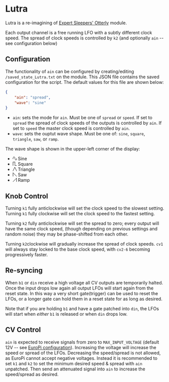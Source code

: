 # Lutra

Lutra is a re-imagining of [Expert Sleepers' Otterly](https://expert-sleepers.co.uk/otterley.html) module.

Each output channel is a free running LFO with a subtly different clock speed. The spread of clock speeds is controlled
by `k2` (and optionally `ain` -- see configuration below)

## Configuration

The functionality of `ain` can be configured by creating/editing `/saved_state_Lutra.txt` on the module. This JSON file
contains the saved configuration for the script.  The default values for this file are shown below:

```json
{
    "ain": "spread",
    "wave": "sine"
}
```

- `ain`: sets the mode for `ain`. Must be one of `spread` or `speed`.  If set to `spread` the spread of clock speeds
  of the outputs is controlled by `ain`.  If set to `speed` the master clock speed is controlled by `ain`.
- `wave`: sets the ouptut wave shape. Must be one of: `sine`, `square`, `triangle`, `saw`, or `ramp`.

The wave shape is shown in the upper-left corner of the display:
- ![Sine Wave](./lutra-docs/wave_sine.png) Sine
- ![Square Wave](./lutra-docs/wave_square.png) Square
- ![Triangle Wave](./lutra-docs/wave_triangle.png) Triangle
- ![Saw Wave](./lutra-docs/wave_saw.png) Saw
- ![Ramp Wave](./lutra-docs/wave_ramp.png) Ramp

## Knob Control

Turning `k1` fully anticlockwise will set the clock speed to the slowest setting. Turning `k1` fully clockwise will set
the clock speed to the fastest setting.

Turning `k2` fully anticlockwise will set the spread to zero; every output will have the same clock speed, (though
depending on previous settings and random noise) they may be phase-shifted from each other.

Turning `k2`clockwise will gradually increase the spread of clock speeds. `cv1` will always stay locked to the base
clock speed, with `cv2-6` becoming progressively faster.

## Re-syncing

When `b1` or `din` receive a high voltage all CV outputs are temporarily halted.  Once the input drops low again
all output LFOs will start again from the reset state.  In this way a very short gate(trigger) can be used to reset
the LFOs, or a longer gate can hold them in a reset state for as long as desired.

Note that if you are holding `b1` and have a gate patched into `din`, the LFOs will start when _either_ `b1` is released
or when `din` drops low.

## CV Control

`ain` is expected to receive signals from zero to `MAX_INPUT_VOLTAGE` (default 12V -- see
[EuroPi configuration](/software/CONFIGURATION.md)).  Increasing the voltage will increase the speed or spread of
the LFOs.  Decreasing the speed/spread is not allowed, as EuroPi cannot accept negative voltages.  Instead it is
recommended to set `k1` and `k2` to set the minimum desired speed & spread with `ain` unpatched. Then send an
attenuated signal into `ain` to increase the speed/spread as desired.

